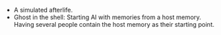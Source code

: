 * A simulated afterlife.
* Ghost in the shell:
  Starting AI with memories from a host memory.
  Having several people contain the host memory as their starting point.
